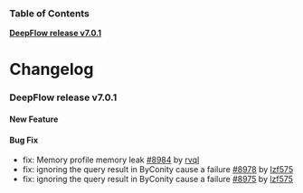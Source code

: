 ### Table of Contents

**[DeepFlow release v7.0.1](#v7.0.1)**<br/>

# Changelog

### <a id="v7.0.1"></a>DeepFlow release v7.0.1

#### New Feature

#### Bug Fix
* fix: Memory profile memory leak [#8984](https://github.com/deepflowio/deepflow/pull/8984) by [rvql](https://github.com/rvql)
* fix: ignoring the query result in ByConity cause a failure [#8978](https://github.com/deepflowio/deepflow/pull/8978) by [lzf575](https://github.com/lzf575)
* fix: ignoring the query result in ByConity cause a failure [#8975](https://github.com/deepflowio/deepflow/pull/8975) by [lzf575](https://github.com/lzf575)
